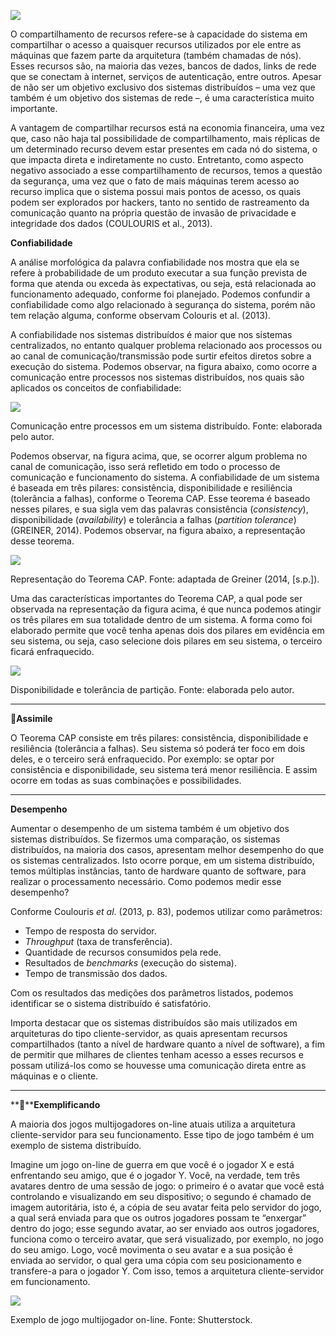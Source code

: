 [![](https://ampli-images.s3.amazonaws.com/production/23994e97-0e78-4c80-afd4-8b778652a434/original)](https://ampli-images.s3.amazonaws.com/production/23994e97-0e78-4c80-afd4-8b778652a434/original)

O compartilhamento de recursos refere-se à capacidade do sistema em compartilhar o acesso a quaisquer recursos utilizados por ele entre as máquinas que fazem parte da arquitetura (também chamadas de nós). Esses recursos são, na maioria das vezes, bancos de dados, links de rede que se conectam à internet, serviços de autenticação, entre outros. Apesar de não ser um objetivo exclusivo dos sistemas distribuídos – uma vez que também é um objetivo dos sistemas de rede –, é uma característica muito importante.

A vantagem de compartilhar recursos está na economia financeira, uma vez que, caso não haja tal possibilidade de compartilhamento, mais réplicas de um determinado recurso devem estar presentes em cada nó do sistema, o que impacta direta e indiretamente no custo. Entretanto, como aspecto negativo associado a esse compartilhamento de recursos, temos a questão da segurança, uma vez que o fato de mais máquinas terem acesso ao recurso implica que o sistema possui mais pontos de acesso, os quais podem ser explorados por hackers, tanto no sentido de rastreamento da comunicação quanto na própria questão de invasão de privacidade e integridade dos dados (COULOURIS et al., 2013).

**Confiabilidade**

A análise morfológica da palavra confiabilidade nos mostra que ela se refere à probabilidade de um produto executar a sua função prevista de forma que atenda ou exceda às expectativas, ou seja, está relacionada ao funcionamento adequado, conforme foi planejado. Podemos confundir a confiabilidade como algo relacionado à segurança do sistema, porém não tem relação alguma, conforme observam Colouris et al. (2013).

A confiabilidade nos sistemas distribuídos é maior que nos sistemas centralizados, no entanto qualquer problema relacionado aos processos ou ao canal de comunicação/transmissão pode surtir efeitos diretos sobre a execução do sistema. Podemos observar, na figura abaixo, como ocorre a comunicação entre processos nos sistemas distribuídos, nos quais são aplicados os conceitos de confiabilidade:

[![](https://ampli-images.s3.amazonaws.com/production/d8f1ee4b-ff40-441d-b28d-a79ac8188335/original)](https://ampli-images.s3.amazonaws.com/production/d8f1ee4b-ff40-441d-b28d-a79ac8188335/original)

Comunicação entre processos em um sistema distribuído. Fonte: elaborada pelo autor.

Podemos observar, na figura acima, que, se ocorrer algum problema no canal de comunicação, isso será refletido em todo o processo de comunicação e funcionamento do sistema. A confiabilidade de um sistema é baseada em três pilares: consistência, disponibilidade e resiliência (tolerância a falhas), conforme o Teorema CAP. Esse teorema é baseado nesses pilares, e sua sigla vem das palavras consistência (_consistency_), disponibilidade (_availability_) e tolerância a falhas (_partition tolerance_) (GREINER, 2014). Podemos observar, na figura abaixo, a representação desse teorema.

[![](https://ampli-images.s3.amazonaws.com/production/1d433db4-1a90-4237-9cf8-872c4c3743e7/original)](https://ampli-images.s3.amazonaws.com/production/1d433db4-1a90-4237-9cf8-872c4c3743e7/original)

Representação do Teorema CAP. Fonte: adaptada de Greiner (2014, [s.p.]).

Uma das características importantes do Teorema CAP, a qual pode ser observada na representação da figura acima, é que nunca podemos atingir os três pilares em sua totalidade dentro de um sistema. A forma como foi elaborado permite que você tenha apenas dois dos pilares em evidência em seu sistema, ou seja, caso selecione dois pilares em seu sistema, o terceiro ficará enfraquecido.

[![](https://ampli-images.s3.amazonaws.com/production/3da51071-64a9-4d2a-9682-c7dbf4041ca3/original)](https://ampli-images.s3.amazonaws.com/production/3da51071-64a9-4d2a-9682-c7dbf4041ca3/original)

Disponibilidade e tolerância de partição. Fonte: elaborada pelo autor.

______

**🔁Assimile**

O Teorema CAP consiste em três pilares: consistência, disponibilidade e resiliência (tolerância a falhas). Seu sistema só poderá ter foco em dois deles, e o terceiro será enfraquecido. Por exemplo: se optar por consistência e disponibilidade, seu sistema terá menor resiliência. E assim ocorre em todas as suas combinações e possibilidades.

______

**Desempenho**

Aumentar o desempenho de um sistema também é um objetivo dos sistemas distribuídos. Se fizermos uma comparação, os sistemas distribuídos, na maioria dos casos, apresentam melhor desempenho do que os sistemas centralizados. Isto ocorre porque, em um sistema distribuído, temos múltiplas instâncias, tanto de hardware quanto de software, para realizar o processamento necessário. Como podemos medir esse desempenho?

Conforme Coulouris _et al_. (2013, p. 83), podemos utilizar como parâmetros:

- Tempo de resposta do servidor.
- _Throughput_ (taxa de transferência).
- Quantidade de recursos consumidos pela rede.
- Resultados de _benchmarks_ (execução do sistema).
- Tempo de transmissão dos dados.

Com os resultados das medições dos parâmetros listados, podemos identificar se o sistema distribuído é satisfatório.

Importa destacar que os sistemas distribuídos são mais utilizados em arquiteturas do tipo cliente-servidor, as quais apresentam recursos compartilhados (tanto a nível de hardware quanto a nível de software), a fim de permitir que milhares de clientes tenham acesso a esses recursos e possam utilizá-los como se houvesse uma comunicação direta entre as máquinas e o cliente.

______

**📝****Exemplificando**

A maioria dos jogos multijogadores on-line atuais utiliza a arquitetura cliente-servidor para seu funcionamento. Esse tipo de jogo também é um exemplo de sistema distribuído.

Imagine um jogo on-line de guerra em que você é o jogador X e está enfrentando seu amigo, que é o jogador Y. Você, na verdade, tem três avatares dentro de uma sessão de jogo: o primeiro é o avatar que você está controlando e visualizando em seu dispositivo; o segundo é chamado de imagem autoritária, isto é, a cópia de seu avatar feita pelo servidor do jogo, a qual será enviada para que os outros jogadores possam te “enxergar” dentro do jogo; esse segundo avatar, ao ser enviado aos outros jogadores, funciona como o terceiro avatar, que será visualizado, por exemplo, no jogo do seu amigo. Logo, você movimenta o seu avatar e a sua posição é enviada ao servidor, o qual gera uma cópia com seu posicionamento e transfere-a para o jogador Y. Com isso, temos a arquitetura cliente-servidor em funcionamento.

[![](https://ampli-images.s3.amazonaws.com/production/eca7df29-7e5b-470a-8835-f6c61a9f9071/original)](https://ampli-images.s3.amazonaws.com/production/eca7df29-7e5b-470a-8835-f6c61a9f9071/original)

Exemplo de jogo multijogador on-line. Fonte: Shutterstock.